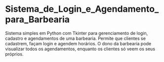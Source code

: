 # Sistema_de_Login_e_Agendamento_para_Barbearia
Sistema simples em Python com Tkinter para gerenciamento de login, cadastro e agendamentos de uma barbearia. Permite que clientes se cadastrem, façam login e agendem horários. O dono da barbearia pode visualizar todos os agendamentos, enquanto os clientes só veem os seus próprios.
